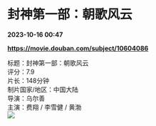 # 封神第一部：朝歌风云

**2023-10-16 00:47**

**https://movie.douban.com/subject/10604086**

标题：封神第一部：朝歌风云  
评分：7.9  
片长：148分钟  
制片国家/地区：中国大陆  
导演：乌尔善  
主演：费翔 / 李雪健 / 黄渤  
![](https://img9.doubanio.com/view/photo/s_ratio_poster/public/p2895465725.jpg)
